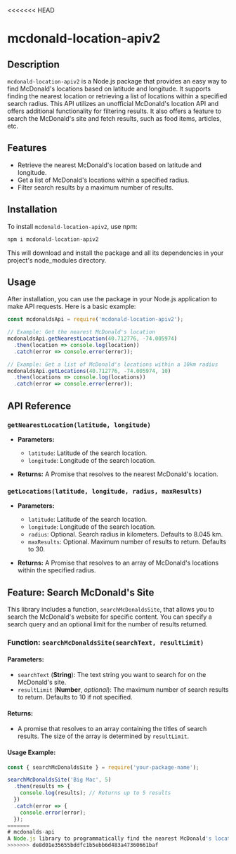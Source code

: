 <<<<<<< HEAD
# mcdonald-location-apiv2

## Description

`mcdonald-location-apiv2` is a Node.js package that provides an easy way to find McDonald's locations based on latitude and longitude. It supports finding the nearest location or retrieving a list of locations within a specified search radius. This API utilizes an unofficial McDonald's location API and offers additional functionality for filtering results. It also offers a feature to search the McDonald's site and fetch results, such as food items, articles, etc.

## Features

- Retrieve the nearest McDonald's location based on latitude and longitude.
- Get a list of McDonald's locations within a specified radius.
- Filter search results by a maximum number of results.

## Installation

To install `mcdonald-location-apiv2`, use npm:

```bash
npm i mcdonald-location-apiv2
```
This will download and install the package and all its dependencies in your project's node_modules directory.

## Usage

After installation, you can use the package in your Node.js application to make API requests. Here is a basic example:

```js
const mcdonaldsApi = require('mcdonald-location-apiv2');

// Example: Get the nearest McDonald's location
mcdonaldsApi.getNearestLocation(40.712776, -74.005974)
  .then(location => console.log(location))
  .catch(error => console.error(error));

// Example: Get a list of McDonald's locations within a 10km radius
mcdonaldsApi.getLocations(40.712776, -74.005974, 10)
  .then(locations => console.log(locations))
  .catch(error => console.error(error));
```

## API Reference

### `getNearestLocation(latitude, longitude)`

- **Parameters:**
  - `latitude`: Latitude of the search location.
  - `longitude`: Longitude of the search location.

- **Returns:** A Promise that resolves to the nearest McDonald's location.

### `getLocations(latitude, longitude, radius, maxResults)`

- **Parameters:**
  - `latitude`: Latitude of the search location.
  - `longitude`: Longitude of the search location.
  - `radius`: Optional. Search radius in kilometers. Defaults to 8.045 km.
  - `maxResults`: Optional. Maximum number of results to return. Defaults to 30.

- **Returns:** A Promise that resolves to an array of McDonald's locations within the specified radius.

## Feature: Search McDonald's Site

This library includes a function, `searchMcDonaldsSite`, that allows you to search the McDonald's website for specific content. You can specify a search query and an optional limit for the number of results returned.

### Function: `searchMcDonaldsSite(searchText, resultLimit)`

#### Parameters:

- `searchText` (**String**): The text string you want to search for on the McDonald's site.
- `resultLimit` (**Number**, *optional*): The maximum number of search results to return. Defaults to 10 if not specified.

#### Returns:

- A promise that resolves to an array containing the titles of search results. The size of the array is determined by `resultLimit`.

#### Usage Example:

```javascript
const { searchMcDonaldsSite } = require('your-package-name');

searchMcDonaldsSite('Big Mac', 5)
  .then(results => {
    console.log(results); // Returns up to 5 results
  })
  .catch(error => {
    console.error(error);
  });
=======
# mcdonalds-api
A Node.js library to programmatically find the nearest McDonald's locations and perform searches on the McDonald's site.
>>>>>>> de8d01e35655bddfc1b5ebb6d483a47360661baf
